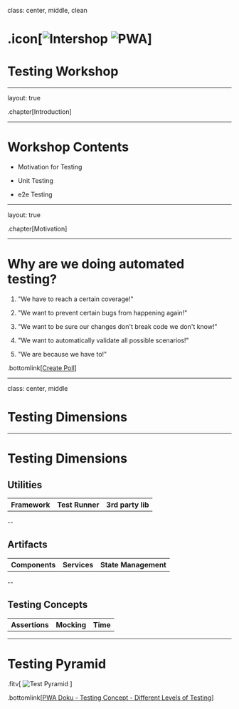 class: center, middle, clean

# .icon[![Intershop](https://upload.wikimedia.org/wikipedia/commons/9/9c/Intershop-Communications-AG.svg) ![PWA](https://upload.wikimedia.org/wikipedia/commons/thumb/d/d5/Progressive_Web_Apps_Logo.svg/2880px-Progressive_Web_Apps_Logo.svg.png)]

# Testing Workshop

---

layout: true

.chapter[Introduction]

---

# Workshop Contents

- Motivation for Testing

- Unit Testing

- e2e Testing

---

layout: true

.chapter[Motivation]

---

# Why are we doing automated testing?

1. "We have to reach a certain coverage!"

1. "We want to prevent certain bugs from happening again!"

1. "We want to be sure our changes don't break code we don't know!"

1. "We want to automatically validate all possible scenarios!"

1. "We are because we have to!"

.bottomlink[[Create Poll](https://www.strawpoll.me/#?savedPoll=%7B%22title%22:%22Why%20are%20we%20doing%20automated%20testing?%22,%22dupcheck%22:%221%22,%22multi%22:true,%22captcha%22:false,%22options%22:%5B%22%2522We%2520have%2520to%2520reach%2520a%2520certain%2520coverage!%2522%22,%22%2522We%2520want%2520to%2520prevent%2520certain%2520bugs%2520from%2520happening%2520again!%2522%22,%22%2522We%2520want%2520to%2520be%2520sure%2520our%2520changes%2520don't%2520break%2520code%2520we%2520don't%2520know!%2522%22,%22%2522We%2520want%2520to%2520automatically%2520validate%2520all%2520possible%2520scenarios!%2522%22,%22%2522We%2520are%2520because%2520we%2520have%2520to!%2522%22%5D%7D)]

---

class: center, middle

# Testing Dimensions

---

# Testing Dimensions

## Utilities

<table class="thirds">
  <tr>
    <th>Framework</th>
    <th>Test Runner</th>
    <th>3rd party lib</th>
  </tr>
</table>

--

## Artifacts

<table class="thirds">
  <tr>
    <th>Components</th>
    <th>Services</th>
    <th>State Management</th>
  </tr>
</table>

--

## Testing Concepts

<table class="thirds">
  <tr>
    <th>Assertions</th>
    <th>Mocking</th>
    <th>Time</th>
  </tr>
</table>

---

# Testing Pyramid

.fitv[
![Test Pyramid](https://github.com/dhhyi/intershop-pwa/raw/workshop/testing/docs/concepts/testing-test-pyramid.jpg)
]

.bottomlink[[PWA Doku - Testing Concept - Different Levels of Testing](https://github.com/dhhyi/intershop-pwa/blob/workshop/testing/docs/concepts/testing.md#different-levels-of-testing)]
